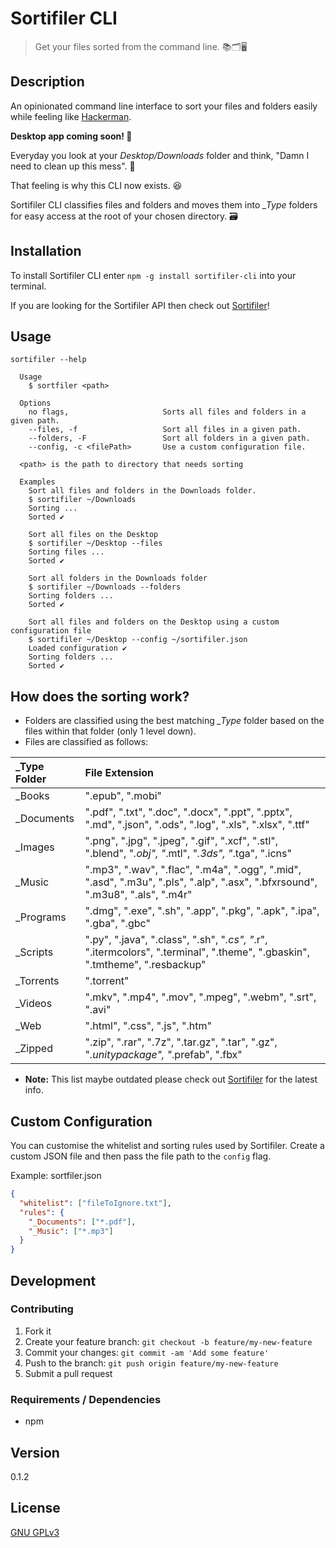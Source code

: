 # Sortifiler CLI

> Get your files sorted from the command line. 📚🗂🖥

## Description
An opinionated command line interface to sort your files and folders easily while feeling like [Hackerman](https://knowyourmeme.com/memes/hackerman).

**Desktop app coming soon! 🚀**

Everyday you look at your *Desktop/Downloads* folder and think, "Damn I need to clean up this mess". 🤦

That feeling is why this CLI now exists. 😆

Sortifiler CLI classifies files and folders and moves them into *\_Type* folders for easy access at the root of your chosen directory. 🗃

## Installation

To install Sortifiler CLI enter `npm -g install sortifiler-cli` into your terminal.

If you are looking for the Sortifiler API then check out [Sortifiler](https://github.com/yougotwill/sortifiler)!

## Usage

```
sortifiler --help

  Usage
    $ sortfiler <path>

  Options
    no flags,                     Sorts all files and folders in a given path.
    --files, -f                   Sort all files in a given path.
    --folders, -F                 Sort all folders in a given path.
    --config, -c <filePath>       Use a custom configuration file.

  <path> is the path to directory that needs sorting

  Examples
    Sort all files and folders in the Downloads folder.
    $ sortifiler ~/Downloads
    Sorting ...
    Sorted ✔

    Sort all files on the Desktop
    $ sortifiler ~/Desktop --files
    Sorting files ...
    Sorted ✔

    Sort all folders in the Downloads folder
    $ sortifiler ~/Downloads --folders
    Sorting folders ...
    Sorted ✔

    Sort all files and folders on the Desktop using a custom configuration file
    $ sortifiler ~/Desktop --config ~/sortifiler.json
    Loaded configuration ✔
    Sorting folders ...
    Sorted ✔
```

## How does the sorting work?

- Folders are classified using the best matching *_Type* folder based on the files within that folder (only 1 level down).
- Files are classified as follows:

| _Type Folder | File Extension                           |
| :------------- | :--------------------------------------- |
| _Books         | ".epub", ".mobi"                         |
| _Documents     | ".pdf", ".txt", ".doc", ".docx", ".ppt", ".pptx", ".md", ".json", ".ods", ".log", ".xls", ".xlsx", ".ttf" |
| _Images        | ".png", ".jpg", ".jpeg", ".gif", ".xcf", ".stl", ".blend", "*.obj", "*.mtl", "*.3ds", "*.tga", ".icns" |
| _Music         | ".mp3", ".wav", ".flac", ".m4a", ".ogg", ".mid", ".asd", ".m3u", ".pls", ".alp", ".asx", ".bfxrsound", ".m3u8", ".als", ".m4r" |
| _Programs      | ".dmg", ".exe", ".sh", ".app", ".pkg", ".apk", ".ipa", ".gba", ".gbc" |
| _Scripts       | ".py", ".java", ".class", ".sh", "*.cs", "*.r", ".itermcolors", ".terminal", ".theme", ".gbaskin", ".tmtheme", ".resbackup" |
| _Torrents      | ".torrent"                               |
| _Videos        | ".mkv", ".mp4", ".mov", ".mpeg", ".webm", ".srt", ".avi" |
| _Web           | ".html", ".css", ".js", ".htm"           |
| _Zipped        | ".zip", ".rar", ".7z", ".tar.gz", ".tar", ".gz", "*.unitypackage", "*.prefab", ".fbx" |

- **Note:** This list maybe outdated please check out [Sortifiler](https://github.com/yougotwill/sortifiler) for the latest info.

## Custom Configuration

You can customise the whitelist and sorting rules used by Sortifiler. Create a custom JSON file and then pass the file path to the `config` flag.

Example: sortfiler.json

```json
{
  "whitelist": ["fileToIgnore.txt"],
  "rules": {
    "_Documents": ["*.pdf"],
    "_Music": ["*.mp3"]
  }
}
```

## Development

### Contributing

1. Fork it
2. Create your feature branch: `git checkout -b feature/my-new-feature`
3. Commit your changes: `git commit -am 'Add some feature'`
4. Push to the branch: `git push origin feature/my-new-feature`
5. Submit a pull request

### Requirements / Dependencies

- npm

## Version

0.1.2

## License

[GNU GPLv3](LICENSE)
